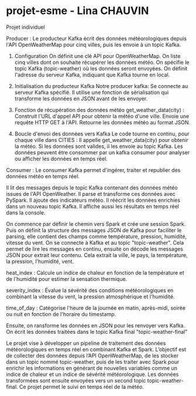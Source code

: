 # projet-esme - Lina CHAUVIN
Projet individuel

Producer :
Le producteur Kafka écrit des données météorologiques depuis l'API OpenWeatherMap pour cinq villes, puis les envoie à un topic Kafka.

1. Configuration
On définit une clé API pour OpenWeatherMap.
On liste cinq villes dont on souhaite récupérer les données météo.
On spécifie le topic Kafka (topic-weather) où les données seront envoyées.
On définit l'adresse du serveur Kafka, indiquant que Kafka tourne en local.

2. Initialisation du producteur Kafka 
Notre producer kafka:
Se connecte au serveur Kafka spécifié.
Il utilise une fonction de sérialisation qui transforme les données en JSON avant de les envoyer.

3. Fonction de récupération des données météo
get_weather_data(city) :
Construit l'URL d'appel API pour obtenir la météo d'une ville.
Envoie une requête HTTP GET à l'API.
Retourne les données météo au format JSON.

4. Boucle d'envoi des données vers Kafka 
Le code tourne en continu, pour chaque ville dans CITIES :
Il appelle get_weather_data(city) pour obtenir la météo.
Si les données sont valides, il les envoie au topic Kafka.
Les données peuvent être consommer par un kafka consumer pour analyser ou afficher les données en temps réel.

Consumer : 
Le consumer Kafka permet d'ingérer, traiter et republier des données météo en temps réel.

Il lit des messages depuis le topic Kafka contenant des données météo issues de l'API OpenWeather.
Il parse et transforme ces données avec PySpark.
Il ajoute des indicateurs météo.
Il réécrit les données enrichies dans un nouveau topic Kafka.
Il affiche aussi les résultats en temps réel dans la console.

On commence par définir le chemin vers Spark et crée une session Spark. Puis on définit la structure des messages JSON de Kafka pour faciliter le parsing, elle contient des champs comme température, pression, humidité, vitesse du vent. On se connecte à Kafka et au topic "topic-weather". Cela permet de lire les messages en continu, ensuite on décode les messages JSON pour extrait leur contenu.
Cela extrait la ville, le pays, la température, la pression, l'humidité, vent.


heat_index : Calcule un indice de chaleur en fonction de la température et de l'humidité pour estimer la sensation thermique.

severity_index : Évalue la sévérité des conditions météorologiques en combinant la vitesse du vent, la pression atmosphérique et l'humidité.

time_of_day : Catégorise l'heure de la journée en matin, après-midi, soirée ou nuit en fonction de l'horaire du timestamp.

Ensuite, on ransforme les données en JSON pour les renvoyer vers Kafka. On écrit les données traitées dans le topic Kafka final "topic-weather-final"

Le projet vise à développer un pipeline de traitement des données météorologiques en temps réel en combinant Kafka et Spark. L’objectif est de collecter des données depuis l’API OpenWeatherMap, de les stocker dans un topic nommé topic-weather, puis de les traiter avec Spark pour enrichir les informations en générant de nouvelles variables comme un indice de chaleur et un indice de sévérité météorologique. Les données transformées sont ensuite envoyées vers un second topic topic-weather-final. Ce projet permet le suivi en temps réel de la météo.



